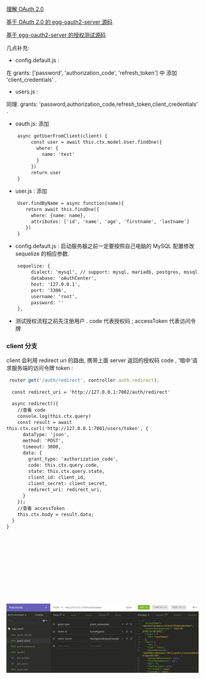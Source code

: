 [理解 OAuth 2.0 ](http://www.ruanyifeng.com/blog/2014/05/oauth_2_0.html)

[基于 OAuth 2.0 的 egg-oauth2-server 源码](https://github.com/Azard/egg-oauth2-server)

[基于 egg-oauth2-server 的授权测试源码](https://github.com/caiya/eggjs-oAuth2-server)

几点补充: 

 - config.default.js : 

 在  grants: ['password', 'authorization_code', 'refresh_token'] 中 添加 'client_credentials' .

 - users.js : 

 同理.  grants: 'password,authorization_code,refresh_token,client_credentials' .

 - oauth.js: 添加

 ```
     async getUserFromClient(client) {
	      const user = await this.ctx.model.User.findOne({
	        where: {
	          name: 'test'
	        }
	      })
	      return user
     }
 ```

 - user.js : 添加

 ```
	 User.findByName = async function(name){
	    return await this.findOne({
	      where: {name: name},
	      attributes: ['id', 'name', 'age', 'firstname', 'lastname']
	    })
	 }
 ```

 - config.default.js : 启动服务器之前一定要按照自己电脑的 MySQL 配置修改 sequelize 的相应参数.

 ```
     sequelize: {
	      dialect: 'mysql', // support: mysql, mariadb, postgres, mssql
	      database: 'oAuthCenter',
	      host: '127.0.0.1',
	      port: '3306',
	      username: 'root',
	      password: ''
     },
  ```

  - 测试授权流程之前先注册用户 . code 代表授权码 ; accessToken 代表访问令牌

  ### client 分支

  client 会利用 redirect uri 的路由, 携带上面 server 返回的授权码 code , '暗中'请求服务端的访问令牌 token :

  ```javascript
   router.get('/auth/redirect', controller.auth.redirect);
  ```

```
  const redirect_uri = 'http://127.0.0.1:7002/auth/redirect'
```

```
  async redirect(){
    //查看 code
    console.log(this.ctx.query)
    const result = await this.ctx.curl('http://127.0.0.1:7001/users/token', {
      dataType: 'json',
      method: 'POST',
      timeout: 3000,
      data: {
        grant_type: 'authorization_code',
        code: this.ctx.query.code,
        state: this.ctx.query.state,
        client_id: client_id,
        client_secret: client_secret,
        redirect_uri: redirect_uri,
      }
    });
    //查看 accessToken
    this.ctx.body = result.data;
  }
}
```


   <img src="./img/auth.png" style="width:800px; margin: 180px auto;"  />





